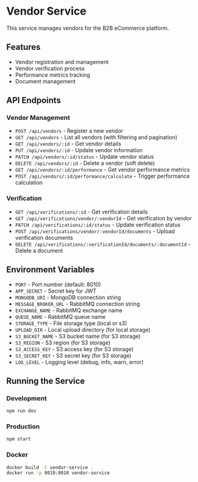 # Vendor Service

This service manages vendors for the B2B eCommerce platform.

## Features

- Vendor registration and management
- Vendor verification process
- Performance metrics tracking
- Document management

## API Endpoints

### Vendor Management

- `POST /api/vendors` - Register a new vendor
- `GET /api/vendors` - List all vendors (with filtering and pagination)
- `GET /api/vendors/:id` - Get vendor details
- `PUT /api/vendors/:id` - Update vendor information
- `PATCH /api/vendors/:id/status` - Update vendor status
- `DELETE /api/vendors/:id` - Delete a vendor (soft delete)
- `GET /api/vendors/:id/performance` - Get vendor performance metrics
- `POST /api/vendors/:id/performance/calculate` - Trigger performance calculation

### Verification

- `GET /api/verifications/:id` - Get verification details
- `GET /api/verifications/vendor/:vendorId` - Get verification by vendor
- `PATCH /api/verifications/:id/status` - Update verification status
- `POST /api/verifications/vendor/:vendorId/documents` - Upload verification documents
- `DELETE /api/verifications/:verificationId/documents/:documentId` - Delete a document

## Environment Variables

- `PORT` - Port number (default: 8010)
- `APP_SECRET` - Secret key for JWT
- `MONGODB_URI` - MongoDB connection string
- `MESSAGE_BROKER_URL` - RabbitMQ connection string
- `EXCHANGE_NAME` - RabbitMQ exchange name
- `QUEUE_NAME` - RabbitMQ queue name
- `STORAGE_TYPE` - File storage type (local or s3)
- `UPLOAD_DIR` - Local upload directory (for local storage)
- `S3_BUCKET_NAME` - S3 bucket name (for S3 storage)
- `S3_REGION` - S3 region (for S3 storage)
- `S3_ACCESS_KEY` - S3 access key (for S3 storage)
- `S3_SECRET_KEY` - S3 secret key (for S3 storage)
- `LOG_LEVEL` - Logging level (debug, info, warn, error)

## Running the Service

### Development

```bash
npm run dev
```

### Production

```bash
npm start
```

### Docker

```bash
docker build -t vendor-service .
docker run -p 8010:8010 vendor-service
``` 